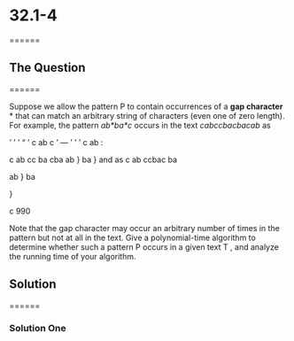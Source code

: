 # 32.1-4
======

## The Question
======

Suppose we allow the pattern P to contain occurrences of a **gap character** \* 
that can match an arbitrary string of characters (even one of zero length). 
For example, the pattern *ab\*ba\*c* occurs in the text *cabccbacbacab* as

’ ’ ’ “ ’ c ab c ’ — ’ ’ ’ c ab :

c ab cc ba cba ab } ba } and as c ab ccbac ba

ab } ba

}

c 990

Note that the gap character may occur an arbitrary number of times in the pattern but not at all in the text. Give a polynomial-time algorithm to determine whether such a pattern P occurs in a given text T , and analyze the running time of your algorithm.


## Solution
======

### Solution One

